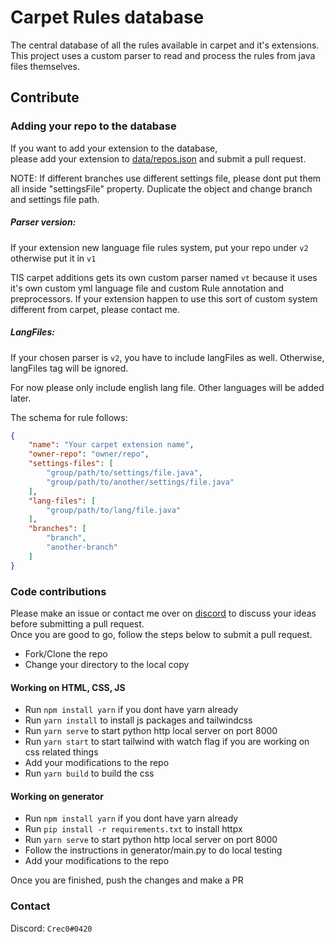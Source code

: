 # Carpet Rules database

The central database of all the rules available in carpet and it's extensions.  
This project uses a custom parser to read and process the rules from java files themselves.  

## Contribute

### Adding your repo to the database

If you want to add your extension to the database,  
please add your extension to [data/repos.json](data/repos.json) and submit a pull request.

NOTE: If different branches use different settings file, please dont put them all inside "settingsFile" property. Duplicate the object and change branch and settings file path.

##### Parser version:

If your extension new language file rules system, put your repo under `v2`
otherwise put it in `v1`


TIS carpet additions gets its own custom parser named `vt` because it uses it's own custom yml language file and custom Rule annotation and preprocessors.
If your extension happen to use this sort of custom system different from carpet, please contact me.

##### LangFiles:

If your chosen parser is `v2`, you have to include langFiles as well.
Otherwise, langFiles tag will be ignored.


For now please only include english lang file. Other languages will be added later.


The schema for rule follows:
```json
{
    "name": "Your carpet extension name",
    "owner-repo": "owner/repo",
    "settings-files": [
        "group/path/to/settings/file.java",
        "group/path/to/another/settings/file.java"
    ],
    "lang-files": [
        "group/path/to/lang/file.java"
    ],
    "branches": [
        "branch",
        "another-branch"
    ]
}
```

### Code contributions

Please make an issue or contact me over on [discord](#contact) to discuss your ideas before submitting a pull request.  
Once you are good to go, follow the steps below to submit a pull request.

- Fork/Clone the repo
- Change your directory to the local copy

#### Working on HTML, CSS, JS

- Run `npm install yarn` if you dont have yarn already
- Run `yarn install` to install js packages and tailwindcss
- Run `yarn serve` to start python http local server on port 8000
- Run `yarn start` to start tailwind with watch flag if you are working on css related things
- Add your modifications to the repo
- Run `yarn build` to build the css

#### Working on generator

- Run `npm install yarn` if you dont have yarn already
- Run `pip install -r requirements.txt` to install httpx
- Run `yarn serve` to start python http local server on port 8000
- Follow the instructions in generator/main.py to do local testing
- Add your modifications to the repo

Once you are finished, push the changes and make a PR

### Contact

Discord: `Crec0#0420`
